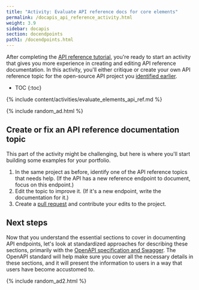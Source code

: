 ```yaml
---
title: "Activity: Evaluate API reference docs for core elements"
permalink: /docapis_api_reference_activity.html
weight: 3.9
sidebar: docapis
section: docendpoints
path1: /docendpoints.html
---
```


After completing the [API reference tutorial](docapis_api_reference_tutorial_overview.html), you're ready to start an activity that gives you more experience in creating and editing API reference documentation. In this activity, you'll either critique or create your own API reference topic for the open-source API project you [identified earlier](docapis_find_open_source_project.html).

* TOC
{:toc}

{% include content/activities/evaluate_elements_api_ref.md %}

{% include random_ad.html %}

## Create or fix an API reference documentation topic

This part of the activity might be challenging, but here is where you'll start building some examples for your portfolio.

1.  In the same project as before, identify one of the API reference topics that needs help. (If the API has a new reference endpoint to document, focus on this endpoint.)
2.  Edit the topic to improve it. (If it's a new endpoint, write the documentation for it.)
6.  Create a [pull request](pubapis_github_pull_requests.html) and contribute your edits to the project.

## Next steps

Now that you understand the essential sections to cover in documenting API endpoints, let's look at standardized approaches for describing these sections, primarily with the [OpenAPI specification and Swagger](pubapis_rest_specification_formats.html). The OpenAPI standard will help make sure you cover all the necessary details in these sections, and it will present the information to users in a way that users have become accustomed to.

{% include random_ad2.html %}
